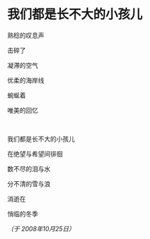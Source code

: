 # 我们都是长不大的小孩儿

熟稔的叹息声

击碎了

凝滞的空气

优柔的海岸线

蜿蜒着

唯美的回忆

<br />

我们都是长不大的小孩儿

在绝望与希望间徘徊

数不尽的泪与水

分不清的雪与浪

消逝在

悄临的冬季

*（于 2008年10月25日）*
